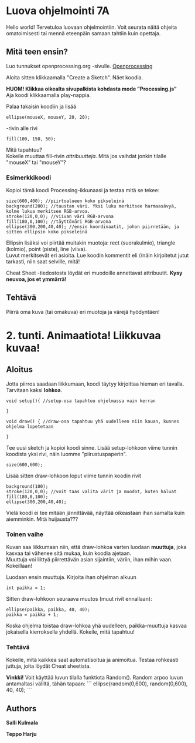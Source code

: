 # Luova ohjelmointi 7A

Hello world! Tervetuloa luovaan ohjelmointiin.
Voit seurata näitä ohjeita omatoimisesti tai mennä eteenpäin samaan tahtiin kuin opettaja.

## Mitä teen ensin?

Luo tunnukset openprocessing.org -sivulle. [Openprocessing](http://www.openprocessing.org)
<p>Aloita sitten klikkaamalla "Create a Sketch". Näet koodia. 
<p><b>HUOM! Klikkaa oikealta sivupalkista kohdasta mode "Processing.js"</b>
<br>Aja koodi klikkaamalla play-nappia. 
<p>Palaa takaisin koodiin ja lisää 

```
ellipse(mouseX, mouseY, 20, 20);
```
-rivin alle rivi 
```
fill(100, 150, 50);
```
Mitä tapahtuu?
<br>Kokeile muuttaa fill-rivin <i>attribuutteja</i>. Mitä jos vaihdat jonkin tilalle "mouseX" tai "mouseY"?

### Esimerkkikoodi

Kopioi tämä koodi Processing-ikkunaasi ja testaa mitä se tekee:

```
size(600,400); //piirtoalueen koko pikseleinä
background(200); //taustan väri. Yksi luku merkitsee harmaasävyä, kolme lukua merkitsee RGB-arvoa.
stroke(120,0,0); //viivan väri RGB-arvona
fill(180,0,100); //täyttöväri RGB-arvona
ellipse(300,200,40,40); //ensin koordinaatit, johon piirretään, ja sitten ellipsin koko pikseleinä
```
Ellipsin lisäksi voi piirtää muitakin muotoja: rect (suorakulmio), triangle (kolmio), point (piste), line (viiva).
<br>Luvut merkitsevät eri asioita. Lue koodin kommentit eli //näin kirjoitetut jutut tarkasti, niin saat selville, mitä!
<p>Cheat Sheet -tiedostosta löydät eri muodoille annettavat attribuutit. <b>Kysy neuvoa, jos et ymmärrä!</b>

## Tehtävä

Piirrä oma kuva (tai omakuva) eri muotoja ja värejä hyödyntäen! 

# 2. tunti. Animaatiota! Liikkuvaa kuvaa!
## Aloitus

Jotta piirros saadaan liikkumaan, koodi täytyy kirjoittaa hieman eri tavalla. Tarvitaan kaksi <b>lohkoa</b>. 
```
void setup(){ //setup-osa tapahtuu ohjelmassa vain kerran

}

void draw() { //draw-osa tapahtuu yhä uudelleen niin kauan, kunnes ohjelma lopetetaan

}
```
Tee uusi sketch ja kopioi koodi sinne. Lisää setup-lohkoon viime tunnin koodista yksi rivi, näin luomme "piirustuspaperin".
```
size(600,600);
```
Lisää sitten draw-lohkoon loput viime tunnin koodin rivit
```
background(100);
stroke(120,0,0); //voit taas valita värit ja muodot, kuten haluat
fill(180,0,100); 
ellipse(300,200,40,40); 
```
Vielä koodi ei tee mitään jännittävää, näyttää oikeastaan ihan samalta kuin aiemminkin. Mitä huijausta???

### Toinen vaihe

Kuvan saa liikkumaan niin, että draw-lohkoa varten luodaan <b>muuttuja</b>, joka kasvaa tai vähenee sitä mukaa, kuin koodia ajetaan. 
<br> Muuttuja voi liittyä piirrettävän asian sijaintiin, väriin, ihan mihin vaan. Kokeillaan!

Luodaan ensin muuttuja. Kirjoita ihan ohjelman alkuun
```
int paikka = 1;
```
Sitten draw-lohkoon seuraava muutos (muut rivit ennallaan):
```
ellipse(paikka, paikka, 40, 40);
paikka = paikka + 1;
```
Koska ohjelma toistaa draw-lohkoa yhä uudelleen, paikka-muuttuja kasvaa jokaisella kierroksella yhdellä. Kokeile, mitä tapahtuu!

### Tehtävä

Kokeile, mitä kaikkea saat automatisoitua ja animoitua. Testaa rohkeasti juttuja, joita löydät Cheat sheetista.
<p><b>Vinkki!</b> Voit käyttää luvun tilalla funktiota Random(). Random arpoo luvun antamaltasi väliltä, tähän tapaan:
```
ellipse(random(0,600), random(0,600), 40, 40);
```

## Authors

**Salli Kulmala** 

**Teppo Harju**


